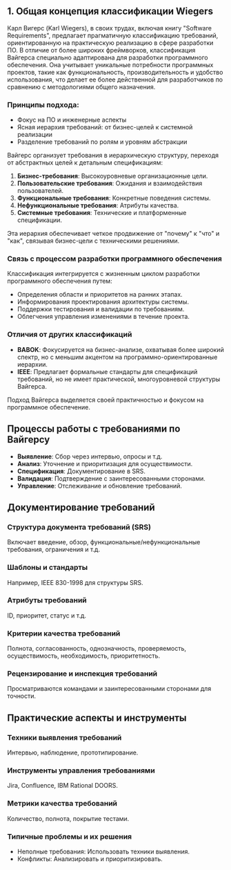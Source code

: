 ## 1. Общая концепция классификации Wiegers
Карл Вигерс (Karl Wiegers), в своих трудах, включая книгу "Software Requirements", предлагает прагматичную классификацию требований, ориентированную на практическую реализацию в сфере разработки ПО.  В отличие от более широких фреймворков, классификация Вайгерса специально адаптирована для разработки программного обеспечения. Она учитывает уникальные потребности программных проектов, такие как функциональность, производительность и удобство использования, что делает ее более действенной для разработчиков по сравнению с методологиями общего назначения.

### Принципы подхода:

- Фокус на ПО и инженерные аспекты
- Ясная иерархия требований: от бизнес-целей к системной реализации
- Разделение требований по ролям и уровням абстракции

Вайгерс организует требования в иерархическую структуру, переходя от абстрактных целей к детальным спецификациям:

1. **Бизнес-требования**: Высокоуровневые организационные цели.
2. **Пользовательские требования**: Ожидания и взаимодействия пользователей.
3. **Функциональные требования**: Конкретные поведения системы.
4. **Нефункциональные требования**: Атрибуты качества.
5. **Системные требования**: Технические и платформенные спецификации.

Эта иерархия обеспечивает четкое продвижение от "почему" к "что" и "как", связывая бизнес-цели с техническими решениями.

### Связь с процессом разработки программного обеспечения

Классификация интегрируется с жизненным циклом разработки программного обеспечения путем:

- Определения области и приоритетов на ранних этапах.
- Информирования проектирования архитектуры системы.
- Поддержки тестирования и валидации по требованиям.
- Облегчения управления изменениями в течение проекта.

### Отличия от других классификаций

- **BABOK**: Фокусируется на бизнес-анализе, охватывая более широкий спектр, но с меньшим акцентом на программно-ориентированные иерархии.
- **IEEE**: Предлагает формальные стандарты для спецификаций требований, но не имеет практической, многоуровневой структуры Вайгерса.

Подход Вайгерса выделяется своей практичностью и фокусом на программное обеспечение.

## Процессы работы с требованиями по Вайгерсу

- **Выявление**: Сбор через интервью, опросы и т.д.
- **Анализ**: Уточнение и приоритизация для осуществимости.
- **Спецификация**: Документирование в SRS.
- **Валидация**: Подтверждение с заинтересованными сторонами.
- **Управление**: Отслеживание и обновление требований.

## Документирование требований

### Структура документа требований (SRS)
Включает введение, обзор, функциональные/нефункциональные требования, ограничения и т.д.

### Шаблоны и стандарты
Например, IEEE 830-1998 для структуры SRS.

### Атрибуты требований
ID, приоритет, статус и т.д.

### Критерии качества требований
Полнота, согласованность, однозначность, проверяемость, осуществимость, необходимость, приоритетность.

### Рецензирование и инспекция требований
Просматриваются командами и заинтересованными сторонами для точности.

## Практические аспекты и инструменты

### Техники выявления требований
Интервью, наблюдение, прототипирование.

### Инструменты управления требованиями
Jira, Confluence, IBM Rational DOORS.

### Метрики качества требований
Количество, полнота, покрытие тестами.

### Типичные проблемы и их решения
- Неполные требования: Использовать техники выявления.
- Конфликты: Анализировать и приоритизировать.